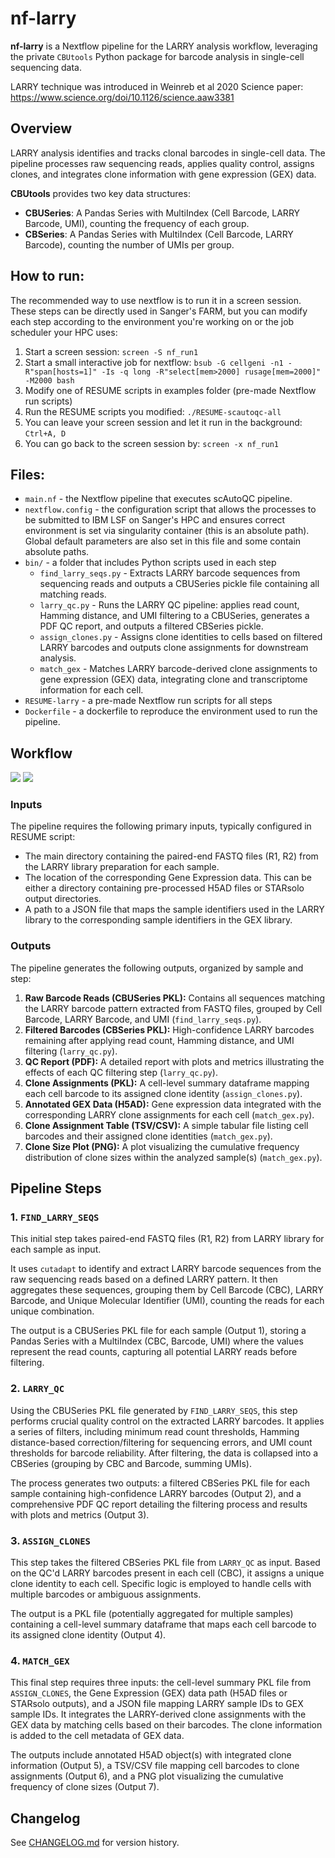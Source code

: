 # nf-larry

**nf-larry** is a Nextflow pipeline for the LARRY analysis workflow, leveraging the private `CBUtools` Python package for barcode analysis in single-cell sequencing data.

LARRY technique was introduced in Weinreb et al 2020 Science paper: https://www.science.org/doi/10.1126/science.aaw3381

## Overview

LARRY analysis identifies and tracks clonal barcodes in single-cell data. The pipeline processes raw sequencing reads, applies quality control, assigns clones, and integrates clone information with gene expression (GEX) data.

**CBUtools** provides two key data structures:
- **CBUSeries**: A Pandas Series with MultiIndex (Cell Barcode, LARRY Barcode, UMI), counting the frequency of each group.
- **CBSeries**: A Pandas Series with MultiIndex (Cell Barcode, LARRY Barcode), counting the number of UMIs per group.

## How to run:

The recommended way to use nextflow is to run it in a screen session. These steps can be directly used in Sanger's FARM, but you can modify each step according to the environment you're working on or the job scheduler your HPC uses:

1. Start a screen session: `screen -S nf_run1`
2. Start a small interactive job for nextflow: `bsub -G cellgeni -n1 -R"span[hosts=1]" -Is -q long -R"select[mem>2000] rusage[mem=2000]" -M2000 bash`
3. Modify one of RESUME scripts in examples folder (pre-made Nextflow run scripts)
4. Run the RESUME scripts you modified: `./RESUME-scautoqc-all`
5. You can leave your screen session and let it run in the background: `Ctrl+A, D`
6. You can go back to the screen session by: `screen -x nf_run1`

## Files:

* `main.nf` - the Nextflow pipeline that executes scAutoQC pipeline.
* `nextflow.config` - the configuration script that allows the processes to be submitted to IBM LSF on Sanger's HPC and ensures correct environment is set via singularity container (this is an absolute path). Global default parameters are also set in this file and some contain absolute paths.
* `bin/` - a folder that includes Python scripts used in each step
  * `find_larry_seqs.py` - Extracts LARRY barcode sequences from sequencing reads and outputs a CBUSeries pickle file containing all matching reads.
  * `larry_qc.py` - Runs the LARRY QC pipeline: applies read count, Hamming distance, and UMI filtering to a CBUSeries, generates a PDF QC report, and outputs a filtered CBSeries pickle.
  * `assign_clones.py` - Assigns clone identities to cells based on filtered LARRY barcodes and outputs clone assignments for downstream analysis.
  * `match_gex` - Matches LARRY barcode-derived clone assignments to gene expression (GEX) data, integrating clone and transcriptome information for each cell.
* `RESUME-larry` -  a pre-made Nextflow run scripts for all steps
* `Dockerfile` - a dockerfile to reproduce the environment used to run the pipeline.

## Workflow

![](images/nf-larry-light.png#gh-light-mode-only)
![](images/nf-larry-dark.png#gh-dark-mode-only)

### Inputs

The pipeline requires the following primary inputs, typically configured in RESUME script:

*  The main directory containing the paired-end FASTQ files (R1, R2) from the LARRY library preparation for each sample.
*  The location of the corresponding Gene Expression data. This can be either a directory containing pre-processed H5AD files or STARsolo output directories.
*  A path to a JSON file that maps the sample identifiers used in the LARRY library to the corresponding sample identifiers in the GEX library.

### Outputs

The pipeline generates the following outputs, organized by sample and step:

1.  **Raw Barcode Reads (CBUSeries PKL):** Contains all sequences matching the LARRY barcode pattern extracted from FASTQ files, grouped by Cell Barcode, LARRY Barcode, and UMI (`find_larry_seqs.py`).
2.  **Filtered Barcodes (CBSeries PKL):** High-confidence LARRY barcodes remaining after applying read count, Hamming distance, and UMI filtering (`larry_qc.py`).
3.  **QC Report (PDF):** A detailed report with plots and metrics illustrating the effects of each QC filtering step (`larry_qc.py`).
4.  **Clone Assignments (PKL):** A cell-level summary dataframe mapping each cell barcode to its assigned clone identity (`assign_clones.py`).
5.  **Annotated GEX Data (H5AD):** Gene expression data integrated with the corresponding LARRY clone assignments for each cell (`match_gex.py`).
6.  **Clone Assignment Table (TSV/CSV):** A simple tabular file listing cell barcodes and their assigned clone identities (`match_gex.py`).
7.  **Clone Size Plot (PNG):** A plot visualizing the cumulative frequency distribution of clone sizes within the analyzed sample(s) (`match_gex.py`).

## Pipeline Steps

### 1. `FIND_LARRY_SEQS`

This initial step takes paired-end FASTQ files (R1, R2) from LARRY library for each sample as input.

It uses `cutadapt` to identify and extract LARRY barcode sequences from the raw sequencing reads based on a defined LARRY pattern. It then aggregates these sequences, grouping them by Cell Barcode (CBC), LARRY Barcode, and Unique Molecular Identifier (UMI), counting the reads for each unique combination.

The output is a CBUSeries PKL file for each sample (Output 1), storing a Pandas Series with a MultiIndex (CBC, Barcode, UMI) where the values represent the read counts, capturing all potential LARRY reads before filtering.

### 2. `LARRY_QC`

Using the CBUSeries PKL file generated by `FIND_LARRY_SEQS`, this step performs crucial quality control on the extracted LARRY barcodes. It applies a series of filters, including minimum read count thresholds, Hamming distance-based correction/filtering for sequencing errors, and UMI count thresholds for barcode reliability. After filtering, the data is collapsed into a CBSeries (grouping by CBC and Barcode, summing UMIs).

The process generates two outputs: a filtered CBSeries PKL file for each sample containing high-confidence LARRY barcodes (Output 2), and a comprehensive PDF QC report detailing the filtering process and results with plots and metrics (Output 3).

### 3. `ASSIGN_CLONES`

This step takes the filtered CBSeries PKL file from `LARRY_QC` as input. Based on the QC'd LARRY barcodes present in each cell (CBC), it assigns a unique clone identity to each cell. Specific logic is employed to handle cells with multiple barcodes or ambiguous assignments.

The output is a PKL file (potentially aggregated for multiple samples) containing a cell-level summary dataframe that maps each cell barcode to its assigned clone identity (Output 4).

### 4. `MATCH_GEX`

This final step requires three inputs: the cell-level summary PKL file from `ASSIGN_CLONES`, the Gene Expression (GEX) data path (H5AD files or STARsolo outputs), and a JSON file mapping LARRY sample IDs to GEX sample IDs. It integrates the LARRY-derived clone assignments with the GEX data by matching cells based on their barcodes. The clone information is added to the cell metadata of GEX data.

The outputs include annotated H5AD object(s) with integrated clone information (Output 5), a TSV/CSV file mapping cell barcodes to clone assignments (Output 6), and a PNG plot visualizing the cumulative frequency of clone sizes (Output 7).


## Changelog

See [CHANGELOG.md](CHANGELOG.md) for version history.